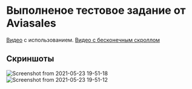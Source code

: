 # Выполненое тестовое задание от Aviasales

[Видео](https://www.loom.com/share/ead5898472c14c84a90bec0445573852) с использованием.
[Видео с бесконечным скроллом](https://www.loom.com/share/7550cf1a4a8e43429614e7d96d613eaa)

## Скриншоты

![Screenshot from 2021-05-23 19-51-18](https://user-images.githubusercontent.com/37241572/119265718-1c41de00-bc01-11eb-97f9-16d6d806c973.png)
![Screenshot from 2021-05-23 19-51-12](https://user-images.githubusercontent.com/37241572/119265720-1d730b00-bc01-11eb-92d5-c7fe4a6f6b9d.png)

